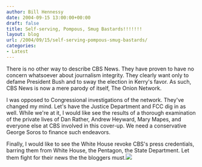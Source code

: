 ```yaml
---
author: Bill Hennessy
date: 2004-09-15 13:00:00+00:00
draft: false
title: Self-serving, Pompous, Smug Bastards!!!!!!!
layout: blog
url: /2004/09/15/self-serving-pompous-smug-bastards/
categories:
- Latest
---
```


There is no other way to describe CBS News.  They have proven to have no concern whatsoever about journalism integrity.  They clearly want only to defame President Bush and to sway the election in Kerry's favor.  As such, CBS News is now a mere parody of itself, The Onion Network.  
  
I was opposed to Congressional investigations of the network.  They've changed my mind.  Let's have the Justice Department and FCC dig in as well.  While we're at it, I would like see the results of a thorough examination of the private lives of Dan Rather, Andrew Heyward, Mary Mapes, and everyone else at CBS involved in this cover-up.  We need a conservative George Soros to finance such endeavors.    
  
Finally, I would like to see the White House revoke CBS's press credentials, barring them from White House, the Pentagon, the State Department.  Let them fight for their news the the bloggers must.![](https://blog.billhennessy.com/aggbug.aspx?PostID=565)

